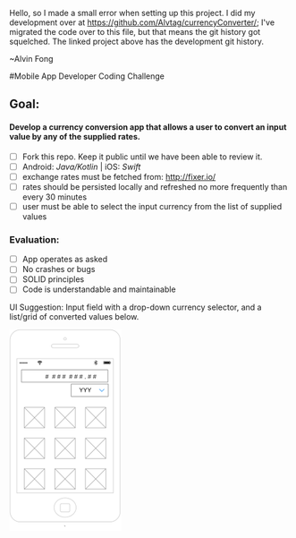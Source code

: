 Hello, so I made a small error when setting up this project. I did my development over at https://github.com/Alvtag/currencyConverter/; I've migrated the code over to this file, but that means the git history got squelched. The linked project above has the development git history.

~Alvin Fong


#Mobile App Developer Coding Challenge

## Goal:

#### Develop a currency conversion app that allows a user to convert an input value by any of the supplied rates.

- [ ] Fork this repo. Keep it public until we have been able to review it.
- [ ] Android: _Java/Kotlin_ | iOS: _Swift_
- [ ] exchange rates must be fetched from: http://fixer.io/  
- [ ] rates should be persisted locally and refreshed no more frequently than every 30 minutes
- [ ] user must be able to select the input currency from the list of supplied values

### Evaluation:
- [ ] App operates as asked
- [ ] No crashes or bugs
- [ ] SOLID principles
- [ ] Code is understandable and maintainable

UI Suggestion: Input field with a drop-down currency selector, and a list/grid of converted values below.

![UI Suggested Wireframe](ui_suggestion.png)
